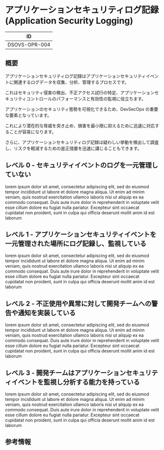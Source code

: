 # アプリケーションセキュリティログ記録 (Application Security Logging)

| ID            |
| ------------- |
| DSOVS-OPR-004 |

## 概要

アプリケーションセキュリティログ記録はアプリケーションセキュリティイベントに関連するログデータを収集、分析、管理するプロセスです。

これはセキュリティ侵害の検出、不正アクセス試行の特定、アプリケーションセキュリティコントロールのパフォーマンスと有効性の監視に役立ちます。

アプリケーションのセキュリティ態勢を可視化できるため、DevSecOps の重要な要素となっています。

これにより潜在的な脅威を突き止め、損害を最小限に抑えるために迅速に対応することが容易になります。

さらに、アプリケーションセキュリティログ記録は疑わしい挙動を検出して調査し、リスクを軽減するための是正措置を迅速に講じることもできます。

## レベル 0 - セキュリティイベントのログを一元管理していない

lorem ipsum dolor sit amet, consectetur adipiscing elit, sed do eiusmod tempor incididunt ut labore et dolore magna aliqua. Ut enim ad minim veniam, quis nostrud exercitation ullamco laboris nisi ut aliquip ex ea commodo consequat. Duis aute irure dolor in reprehenderit in voluptate velit esse cillum dolore eu fugiat nulla pariatur. Excepteur sint occaecat cupidatat non proident, sunt in culpa qui officia deserunt mollit anim id est laborum

## レベル 1 - アプリケーションセキュリティイベントを一元管理された場所にログ記録し、監視している

lorem ipsum dolor sit amet, consectetur adipiscing elit, sed do eiusmod tempor incididunt ut labore et dolore magna aliqua. Ut enim ad minim veniam, quis nostrud exercitation ullamco laboris nisi ut aliquip ex ea commodo consequat. Duis aute irure dolor in reprehenderit in voluptate velit esse cillum dolore eu fugiat nulla pariatur. Excepteur sint occaecat cupidatat non proident, sunt in culpa qui officia deserunt mollit anim id est laborum

## レベル 2 - 不正使用や異常に対して開発チームへの警告や通知を実装している

lorem ipsum dolor sit amet, consectetur adipiscing elit, sed do eiusmod tempor incididunt ut labore et dolore magna aliqua. Ut enim ad minim veniam, quis nostrud exercitation ullamco laboris nisi ut aliquip ex ea commodo consequat. Duis aute irure dolor in reprehenderit in voluptate velit esse cillum dolore eu fugiat nulla pariatur. Excepteur sint occaecat cupidatat non proident, sunt in culpa qui officia deserunt mollit anim id est laborum

## レベル 3 - 開発チームはアプリケーションセキュリティイベントを監視し分析する能力を持っている

lorem ipsum dolor sit amet, consectetur adipiscing elit, sed do eiusmod tempor incididunt ut labore et dolore magna aliqua. Ut enim ad minim veniam, quis nostrud exercitation ullamco laboris nisi ut aliquip ex ea commodo consequat. Duis aute irure dolor in reprehenderit in voluptate velit esse cillum dolore eu fugiat nulla pariatur. Excepteur sint occaecat cupidatat non proident, sunt in culpa qui officia deserunt mollit anim id est laborum

## 参考情報
